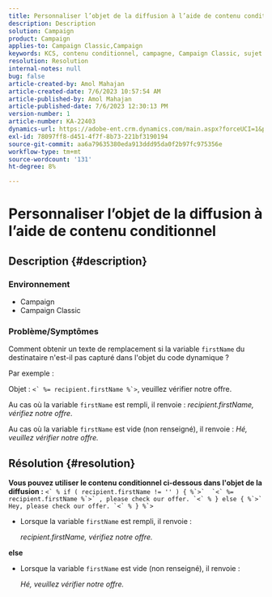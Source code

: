 ```yaml
---
title: Personnaliser l’objet de la diffusion à l’aide de contenu conditionnel
description: Description
solution: Campaign
product: Campaign
applies-to: Campaign Classic,Campaign
keywords: KCS, contenu conditionnel, campagne, Campaign Classic, sujet de diffusion
resolution: Resolution
internal-notes: null
bug: false
article-created-by: Amol Mahajan
article-created-date: 7/6/2023 10:57:54 AM
article-published-by: Amol Mahajan
article-published-date: 7/6/2023 12:30:13 PM
version-number: 1
article-number: KA-22403
dynamics-url: https://adobe-ent.crm.dynamics.com/main.aspx?forceUCI=1&pagetype=entityrecord&etn=knowledgearticle&id=9afd06f3-eb1b-ee11-8f6e-6045bd006b4b
exl-id: 78097ff8-d451-4f7f-8b73-221bf3190194
source-git-commit: aa6a79635380eda913ddd95da0f2b97fc975356e
workflow-type: tm+mt
source-wordcount: '131'
ht-degree: 8%

---
```


# Personnaliser l’objet de la diffusion à l’aide de contenu conditionnel

## Description {#description}


### <b>Environnement</b>

- Campaign
- Campaign Classic




### <b>Problème/Symptômes</b>

Comment obtenir un texte de remplacement si la variable `firstName` du destinataire n&#39;est-il pas capturé dans l&#39;objet du code dynamique ?

Par exemple :

Objet : ``<` %= recipient.firstName %`>``, veuillez vérifier notre offre.

Au cas où la variable `firstName` est rempli, il renvoie : *recipient.firstName, vérifiez notre offre*.

Au cas où la variable `firstName` est vide (non renseigné), il renvoie : *Hé, veuillez vérifier notre offre.*




## Résolution {#resolution}

<b>Vous pouvez utiliser le contenu conditionnel ci-dessous dans l&#39;objet de la diffusion :</b>
``<` % if ( recipient.firstName != '' ) { %`>`  `<` %= recipient.firstName %`>` , please check our offer. `<` % } else { %`>`  Hey, please check our offer. `<` % } %`>``

- Lorsque la variable `firstName` est rempli, il renvoie :

  *recipient.firstName, vérifiez notre offre.*


<b>else</b>

- Lorsque la variable `firstName` est vide (non renseigné), il renvoie :

  *Hé, veuillez vérifier notre offre.*

